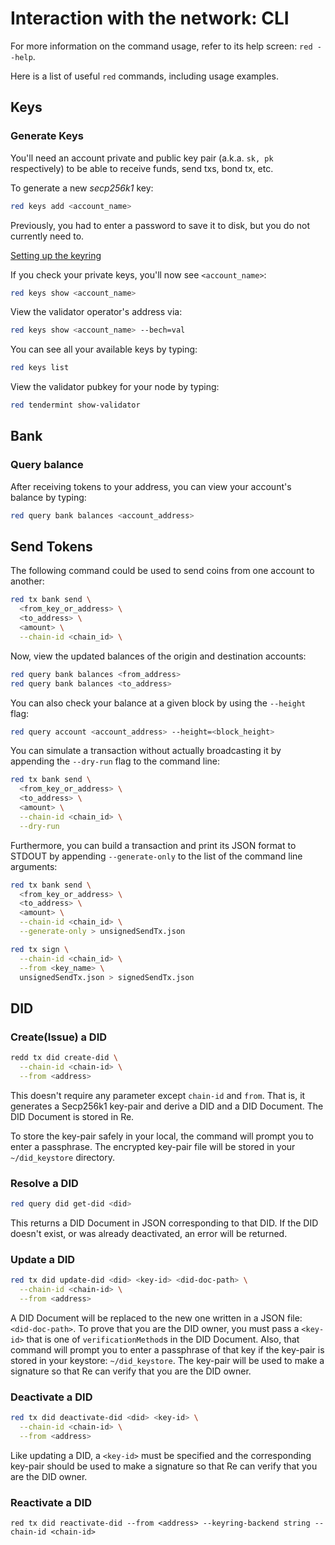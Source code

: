 # Interaction with the network: CLI

For more information on the command usage, refer to its help screen: `red --help`.

Here is a list of useful `red` commands, including usage examples.

## Keys

### Generate Keys

You'll need an account private and public key pair \(a.k.a. `sk, pk` respectively\) to be able to receive funds, send txs, bond tx, etc.

To generate a new _secp256k1_ key:

```bash
red keys add <account_name>
```

Previously, you had to enter a password to save it to disk, but you do not currently need to.

[Setting up the keyring](https://docs.cosmos.network/v0.42/run-node/keyring.html)

If you check your private keys, you'll now see `<account_name>`:

```bash
red keys show <account_name>
```

View the validator operator's address via:

```bash
red keys show <account_name> --bech=val
```

You can see all your available keys by typing:

```bash
red keys list
```

View the validator pubkey for your node by typing:

```bash
red tendermint show-validator
```

## Bank

### Query balance

After receiving tokens to your address, you can view your account's balance by typing:

```bash
red query bank balances <account_address>
```

## Send Tokens

The following command could be used to send coins from one account to another:

```bash
red tx bank send \
  <from_key_or_address> \
  <to_address> \
  <amount> \
  --chain-id <chain_id> \
````

Now, view the updated balances of the origin and destination accounts:

```bash
red query bank balances <from_address>
red query bank balances <to_address>
```

You can also check your balance at a given block by using the `--height` flag:

```bash
red query account <account_address> --height=<block_height>
```

You can simulate a transaction without actually broadcasting it by appending the `--dry-run` flag to the command line:

```bash
red tx bank send \
  <from_key_or_address> \
  <to_address> \
  <amount> \
  --chain-id <chain_id> \
  --dry-run
```

Furthermore, you can build a transaction and print its JSON format to STDOUT by appending `--generate-only` to the list of the command line arguments:

```bash
red tx bank send \
  <from_key_or_address> \
  <to_address> \
  <amount> \
  --chain-id <chain_id> \
  --generate-only > unsignedSendTx.json
```

```bash
red tx sign \
  --chain-id <chain_id> \
  --from <key_name> \
  unsignedSendTx.json > signedSendTx.json
```


## DID

### Create(Issue) a DID

```bash
redd tx did create-did \
  --chain-id <chain-id> \
  --from <address>
```
This doesn't require any parameter except `chain-id` and `from`.
That is, it generates a Secp256k1 key-pair and derive a DID and a DID Document.
The DID Document is stored in Re.

To store the key-pair safely in your local, the command will prompt you to enter a passphrase.
The encrypted key-pair file will be stored in your `~/did_keystore` directory.

### Resolve a DID

```bash
red query did get-did <did>
```
This returns a DID Document in JSON corresponding to that DID.
If the DID doesn't exist, or was already deactivated, an error will be returned.

### Update a DID

```bash
red tx did update-did <did> <key-id> <did-doc-path> \
  --chain-id <chain-id> \
  --from <address>
```
A DID Document will be replaced to the new one written in a JSON file: `<did-doc-path>`.
To prove that you are the DID owner, you must pass a `<key-id>` that is one of `verificationMethod`s in the DID Document.
Also, that command will prompt you to enter a passphrase of that key if the key-pair is stored in your keystore: `~/did_keystore`.
The key-pair will be used to make a signature so that Re can verify that you are the DID owner.

### Deactivate a DID

```bash
red tx did deactivate-did <did> <key-id> \
  --chain-id <chain-id> \
  --from <address>
```

Like updating a DID, a `<key-id>` must be specified and the corresponding key-pair should be used to make a signature
so that Re can verify that you are the DID owner.

### Reactivate a DID

```
red tx did reactivate-did --from <address> --keyring-backend string --chain-id <chain-id>

```

